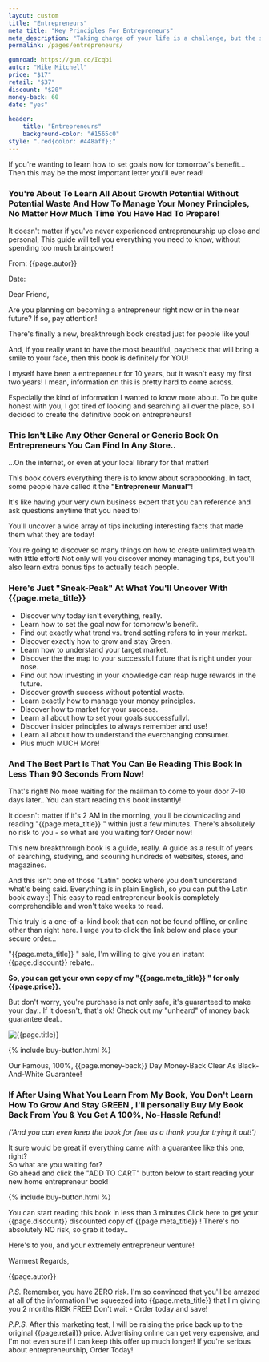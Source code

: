 ```yaml
---
layout: custom
title: "Entrepreneurs"
meta_title: "Key Principles For Entrepreneurs"
meta_description: "Taking charge of your life is a challenge, but the satisfaction is a million times better than any promotion from any job. Stop procrastinating and start today!"
permalink: /pages/entrepreneurs/

gumroad: https://gum.co/Icqbi
autor: "Mike Mitchell"
price: "$17"
retail: "$37"
discount: "$20"
money-back: 60
date: "yes"

header:
    title: "Entrepreneurs"
    background-color: "#1565c0"
style: ".red{color: #448aff};"
---
```


<p class="x2 center bold">If you're wanting to learn how to set goals now for tomorrow's benefit...
    Then this may be the most important letter you'll ever read!</p>

<h3 class="center red bold">You're About To Learn All About Growth Potential Without Potential Waste And How To Manage Your Money Principles, No Matter How Much Time You Have Had To Prepare!</h3>

<p class="center bold">It doesn't matter if you've never experienced entrepreneurship up close and personal, This guide will tell you everything you need to know, without spending too much brainpower!</p>

<p class="bold no-margin">From: {{page.autor}}</p>
<p>Date: <span id="date"></span></p>

Dear Friend,

Are you planning on becoming a entrepreneur right now or in the near future?  If so, pay attention!

There's finally a new, breakthrough book created just for people like you!

And, if you really want to have the most beautiful, paycheck that will bring a smile to your face, then this book is definitely for YOU!

 
I myself have been a entrepreneur for 10 years, but it wasn't easy my first two years!  I mean, information on this is pretty hard to come across. 

Especially the kind of information I wanted to know more about.  To be quite honest with you, I got tired of looking and searching all over the place, so I decided to create the definitive book on entrepreneurs!

<h3 class="center red bold">This Isn't Like Any Other General or Generic Book On Entrepreneurs You Can Find In Any Store..</h3>

...On the internet, or even at your local library for that matter!

This book covers everything there is to know about scrapbooking. In fact, some people have called it the **"Entrepreneur Manual"**!

It's like having your very own business expert that you can reference and ask questions anytime that you need to!

You'll uncover a wide array of tips including interesting facts that made them what they are today!

You're going to discover so many things on how to create unlimited wealth with little effort!  Not only will you discover money managing tips, but you'll also learn extra bonus tips to actually teach people.
 
<h3 class="center red bold">Here's Just "Sneak-Peak" At What You'll Uncover With {{page.meta_title}}</h3>

<ul>
    <li class="checkmark">Discover why today isn't everything, really.</li>
    <li class="checkmark">Learn how to set the goal now for tomorrow's benefit.</li>
    <li class="checkmark">Find out exactly what trend vs. trend setting refers to in your market.</li>
    <li class="checkmark">Discover exactly how to grow and stay Green.</li>
    <li class="checkmark">Learn how to understand your target market.</li>
    <li class="checkmark">Discover the the map to your successful future that is right under your nose.</li>
    <li class="checkmark">Find out how investing in your knowledge can reap huge rewards in the future.</li>
    <li class="checkmark">Discover growth success without potential waste.</li>
    <li class="checkmark">Learn exactly how to manage your money principles.</li>
    <li class="checkmark">Discover how to market for your success.</li>
    <li class="checkmark">Learn all about how to set your goals successfullyl.</li>
    <li class="checkmark">Discover insider principles to always remember and use!</li>
    <li class="checkmark">Learn all about how to understand the everchanging consumer.</li>
    <li class="checkmark">Plus much MUCH More!</li>
</ul>

<h3 class="center red bold">And The Best Part Is That You Can Be Reading This Book In  Less Than 90 Seconds From Now!</h3>

That's right!  No more waiting for the mailman to come to your door 7-10 days later..  You can start reading this book instantly!

It doesn't matter if it's 2 AM in the morning, you'll be downloading and reading "{{page.meta_title}} " within just a few minutes. There's absolutely no risk to you - so what are you waiting for? Order now!



This new breakthrough book is a guide, really.  A guide as a result of years of searching, studying, and scouring hundreds of websites, stores, and magazines.

And this isn't one of those "Latin" books where you don't understand what's being said.  Everything is in plain English, so you can put the Latin book away :)  This easy to read entrepreneur book is completely comprehendible and won't take weeks to read.

This truly is a one-of-a-kind book that can not be found offline, or online other than right here.  I urge you to click the link below and place your secure order...

"{{page.meta_title}} " sale, I'm willing to give you an instant {{page.discount}} rebate..

**So, you can get your own copy of my "{{page.meta_title}} " for <span class="red">only {{page.price}}</span>.**

But don't worry, you're purchase is not only safe, it's guaranteed to make your day..  If it doesn't, that's ok!  Check out my "unheard" of money back guarantee deal..

<img class="responsive-image" src="{{site.urlimg}}entrepreneurs/book.jpg" alt="{{page.title}}">

{% include buy-button.html %}

<p class="x2 center bold">Our Famous, 100%, {{page.money-back}} Day Money-Back Clear As Black-And-White Guarantee!</p>

<h3 class="center red bold">If After Using What You Learn From My Book, You Don't Learn How To Grow And Stay GREEN , I'll personally Buy My Book Back From You & You Get A 100%, No-Hassle Refund!</h3>

<p class="center"><em>('And you can even keep the book for free as a thank you for trying it out!')</em></p>

It sure would be great if everything came with a guarantee like this one, right?  
So what are you waiting for?  
Go ahead and click the "ADD TO CART" button below to start reading your new home entrepreneur book!

{% include buy-button.html %}

You can start reading this book in less than 3 minutes Click here to get your {{page.discount}} discounted copy of {{page.meta_title}} !  There's no absolutely NO risk, so grab it today..

Here's to you, and your extremely entrepreneur venture!

<p class="no-margin">Warmest Regards,</p>
{{page.autor}}


<i class="bold">P.S.</i>    Remember, you have ZERO risk. I'm so convinced that you'll be amazed at all of the information I've squeezed into {{page.meta_title}} that I'm giving you 2 months RISK FREE! Don't wait - Order today and save!
 
<i class="bold">P.P.S.</i>  After this marketing test, I will be raising the price back up to the original {{page.retail}} price.  Advertising online can get very expensive, and I'm not even sure if I can keep this offer up much longer!  If you're serious about entrepreneurship, Order Today!
